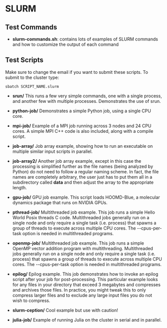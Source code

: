 SLURM
=====

Test Commands
-------------

- **slurm-commands.sh**: contains lots of examples of SLURM commands
and how to customize the output of each command

Test Scripts
------------

Make sure to change the email if you want to submit these scripts.
To submit to the cluster type:

	sbatch SCRIPT_NAME.slurm

- **srun/** This runs a few very simple commands, one with a single
process, and another few with multiple processes.
Demonstrates the use of srun.

- **python-job/** Demonstrates a simple Python job, using a single CPU core.

- **mpi-job/** Example of a MPI job running across 3 nodes and 24 CPU cores.
A simple MPI C++ code is also included, along with a compile script.

- **job-array/** Job array example, showing how to run an executable on multiple
similar input scripts in parallel.

- **job-array2/** Another job array example, except in this case the processing 
is simplified further as the file names (being analyzed by Python) do not need to
follow a regular naming scheme. In fact, the file names are completely arbitrary, 
the user just has to put them all in a subdirectory called **data** and then adjust
the array to the appropriate length. 

- **gpu-job/** GPU job example. This script loads HOOMD-Blue, a molecular dynamics
package that runs on NVIDIA GPUs.

- **pthread-job/** Multithreaded job example. This job runs a simple Hello World Posix
threads C code. Multithreaded jobs generally run on a single node and only require
a single task (i.e. process) that spawns a group of threads to execute across multiple
CPU cores. The --cpus-per-task option is needed in multithreaded programs.

- **openmp-job/** Multithreaded job example. This job runs a simple OpenMP vector addition
program with multithreading. Multithreaded jobs generally run on a single node and only require
a single task (i.e. process) that spawns a group of threads to execute across multiple
CPU cores. The --cpus-per-task option is needed in multithreaded programs.

- **epilog/** Epilog example. This job demonstrates how to invoke an epilog script after
your job for post-processing. This particular example looks for any files in your directory
that exceed 3 megabytes and compresses and archives those files. In practice, you might tweak
this to only compress larger files and to exclude any large input files you do not wish to compress.

- **slurm-ception/** Cool example but use with caution!

- **julia-job/** Example of running Julia on the cluster in serial and in parallel.
